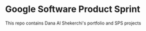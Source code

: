 # Google Software Product Sprint

This repo contains Dana Al Shekerchi's portfolio and SPS projects

